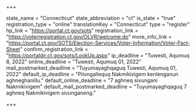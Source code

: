 +++

state_name = "Connecticut"
state_abbreviation = "ct"
is_state = "true"
registration_type = "online"
translationKey = "Connecticut"
type = "register"
hp_link = "https://portal.ct.gov/sots"
registration_link = "https://voterregistration.ct.gov/OLVR/welcome.do"
more_info_link = "https://portal.ct.gov/SOTS/Election-Services/Voter-Information/Voter-Fact-Sheet"
confirm_registration_link = "https://portaldir.ct.gov/sots/LookUp.aspx"
ip_deadline = "Tuwesti, Aqumuq 8, 2022"
online_deadline = "Tuwesti, Aqumuq 01, 2022"
mail_postmarked_deadline = "Tuyumayaghqaguq Tuwesti, Aqumuq 01, 2022"
default_ip_deadline = "Piivngallequq Nakmikivigem kenlenganun aghneghanillu."
default_online_deadline = "7 aghneq sivungani Nakmikivigem"
default_mail_postmarked_deadline = "Tuyumayaghqaguq 7 aghneq Nakmikivigem sivunganeng."

+++